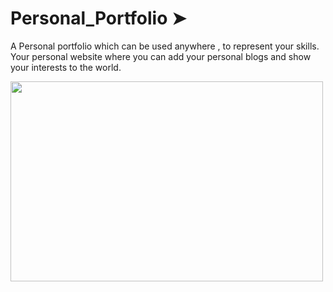 
# Personal_Portfolio ➤

A Personal portfolio which can be used anywhere , to represent your skills.
Your personal website where you can add your personal blogs and show your 
interests to the world. 
 
<p><image align="left" src="https://github.com/ranshu1601/upgarded_portfolio/blob/main/lol.gif" width="500" height="320" /></p>

